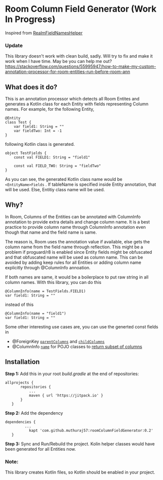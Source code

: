 # Room Column Field Generator (Work In Progress)

Inspired from [RealmFieldNamesHelper](https://github.com/cmelchior/realmfieldnameshelper)

### Update
This library doesn't work with clean build, sadly. Will try to fix and make it work when I have time. May be you can help me out? https://stackoverflow.com/questions/55995947/how-to-make-my-custom-annotation-processor-for-room-entities-run-before-room-ann

## What does it do?
This is an annotation processor which detects all Room Entites and generates a Kotlin class for each Entity with fields 
representing Column names. For example, for the following Entity,

```
@Entity
class Test {
    var field1: String = ""
    var fieldTwo: Int = -1
}
```

following Kotlin class is generated.

```
object TestFields {
    const val FIELD1: String = "field1"

    const val FIELD_TWO: String = "fieldTwo"
}
```
As you can see, the generated Kotlin class name would be `<EntityName>Fields` . If tableName is specified inside Entity 
annotation, that will be used. Else, Entitiy class name will be used.

## Why?
In Room, Columns of the Entities can be annotated with ColumnInfo annotation to provide extra details and change column name.
It is a best practice to provide column name through ColumnInfo annotation even though that name and the field name is same.

The reason is, Room uses the annotation value if available, else gets the column name from the field name through reflection. This might be a 
problem if proguard/r8 is enabled since Entity fields might be obfuscated and that obfuscated name will be used as column name.
This can be avoided by adding keep rules for all Entities or adding column name explicitly through @ColumnInfo annoation.

If both names are same, it would be a boilerplace to put raw string in all column names. With this library, you can do this
```
@ColumnInfo(name = TestFields.FIELD1)
var field1: String = ""
 ```
    
 instead of this
    
```
@ColumnInfo(name = "field1")
var field1: String = ""
 ```
 
 Some other interesting use cases are, you can use the generted const fields in 
 * @ForeignKey [`parentColumns`](https://github.com/muthuraj57/roomColumnFieldGenerator/blob/3734eb1780cb3eb1ecd1a05ff22d8ae96ad0d302/app/src/main/java/com/muthuraj/example/User.kt#L27) and [`childColumns`](https://github.com/muthuraj57/roomColumnFieldGenerator/blob/3734eb1780cb3eb1ecd1a05ff22d8ae96ad0d302/app/src/main/java/com/muthuraj/example/User.kt#L28)
 * @ColumnInfo [`name`](https://github.com/muthuraj57/roomColumnFieldGenerator/blob/a77a98fb71af3583c158bf0e1b85d63f2f1f4df5/app/src/main/java/com/muthuraj/example/User.kt#L40) for POJO classes to [return subset of columns](https://developer.android.com/training/data-storage/room/accessing-data#query-subset-cols)
 
 ## Installation
 
 **Step 1:** Add this in your root *build.gradle* at the end of repositories:
 
 ```
 allprojects {
		repositories {
			...
			maven { url 'https://jitpack.io' }
		}
	}
  ```
 **Step 2:** Add the dependency
 ```
 dependencies {
          ...
	        kapt 'com.github.muthuraj57:roomColumnFieldGenerator:0.2'
	}
  ```
  
  **Step 3:** Sync and Run/Rebuild the project. Kolin helper classes would have been generated for all Entities now.
  
  ### Note:
  This library creates Kotlin files, so Kotlin should be enabled in your project.
